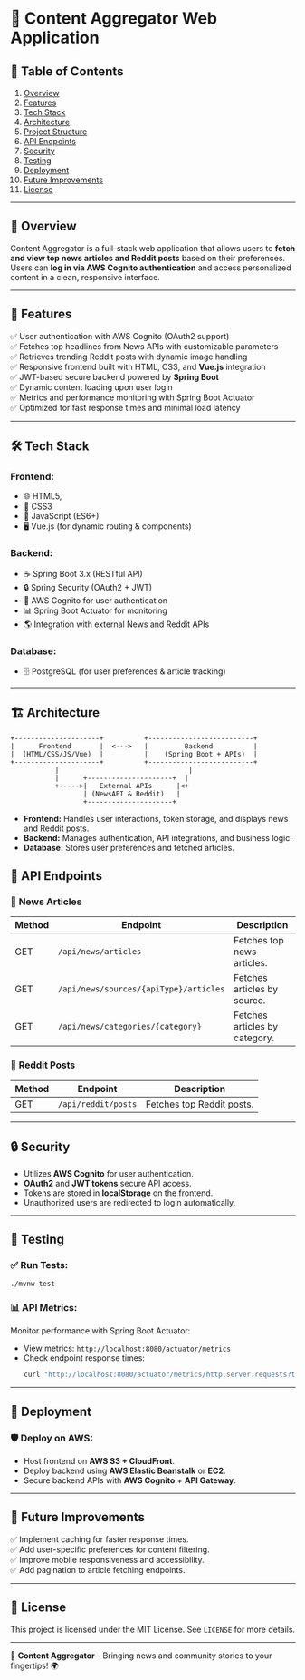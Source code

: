 # 📢 **Content Aggregator Web Application**

## 📝 **Table of Contents**

1. [Overview](#overview)
2. [Features](#features)
3. [Tech Stack](#tech-stack)
4. [Architecture](#architecture)
5. [Project Structure](#project-structure)
6. [API Endpoints](#api-endpoints)
7. [Security](#security)
8. [Testing](#testing)
9. [Deployment](#deployment)
10. [Future Improvements](#future-improvements)
11. [License](#license)

---

## 🚀 **Overview**

Content Aggregator is a full-stack web application that allows users to **fetch and view top news articles and Reddit posts** based on their preferences. Users can **log in via AWS Cognito authentication** and access personalized content in a clean, responsive interface.

---

## 🌟 **Features**

✅ User authentication with AWS Cognito (OAuth2 support)  
✅ Fetches top headlines from News APIs with customizable parameters  
✅ Retrieves trending Reddit posts with dynamic image handling  
✅ Responsive frontend built with HTML, CSS, and **Vue.js** integration  
✅ JWT-based secure backend powered by **Spring Boot**  
✅ Dynamic content loading upon user login  
✅ Metrics and performance monitoring with Spring Boot Actuator  
✅ Optimized for fast response times and minimal load latency

---

## 🛠️ **Tech Stack**

### **Frontend:**

- 🌐 HTML5,
- 🎨 CSS3
- 📜 JavaScript (ES6+)
- 🖥️ Vue.js (for dynamic routing & components)

### **Backend:**

- ☕ Spring Boot 3.x (RESTful API)
- 🔒 Spring Security (OAuth2 + JWT)
- 🧩 AWS Cognito for user authentication
- 📊 Spring Boot Actuator for monitoring
- 🌎 Integration with external News and Reddit APIs

### **Database:**

- 🗄️ PostgreSQL (for user preferences & article tracking)

---

## 🏗️ **Architecture**

```plaintext
+---------------------+          +--------------------------+
|      Frontend       |  <--->   |         Backend          |
|  (HTML/CSS/JS/Vue)  |          |    (Spring Boot + APIs)  |
+---------------------+          +--------------------------+
           |                                |
           |      +---------------------+  |
           +----->|   External APIs      |<+
                  | (NewsAPI & Reddit)   |
                  +---------------------+
```

- **Frontend:** Handles user interactions, token storage, and displays news and Reddit posts.
- **Backend:** Manages authentication, API integrations, and business logic.
- **Database:** Stores user preferences and fetched articles.

## 📡 **API Endpoints**

### 📖 **News Articles**

| Method | Endpoint                               | Description                   |
| ------ | -------------------------------------- | ----------------------------- |
| GET    | `/api/news/articles`                   | Fetches top news articles.    |
| GET    | `/api/news/sources/{apiType}/articles` | Fetches articles by source.   |
| GET    | `/api/news/categories/{category}`      | Fetches articles by category. |

### 📢 **Reddit Posts**

| Method | Endpoint            | Description               |
| ------ | ------------------- | ------------------------- |
| GET    | `/api/reddit/posts` | Fetches top Reddit posts. |

---

## 🔒 **Security**

- Utilizes **AWS Cognito** for user authentication.
- **OAuth2** and **JWT tokens** secure API access.
- Tokens are stored in **localStorage** on the frontend.
- Unauthorized users are redirected to login automatically.

---

## 🧪 **Testing**

### ✅ **Run Tests:**

```bash
./mvnw test
```

### 📊 **API Metrics:**

Monitor performance with Spring Boot Actuator:

- View metrics: `http://localhost:8080/actuator/metrics`
- Check endpoint response times:
  ```bash
  curl "http://localhost:8080/actuator/metrics/http.server.requests?tag=uri:/api/news/articles"
  ```

---

## 🚀 **Deployment**

### 🛡️ **Deploy on AWS:**

- Host frontend on **AWS S3 + CloudFront**.
- Deploy backend using **AWS Elastic Beanstalk** or **EC2**.
- Secure backend APIs with **AWS Cognito** + **API Gateway**.

---

## 📅 **Future Improvements**

✅ Implement caching for faster response times.  
✅ Add user-specific preferences for content filtering.  
✅ Improve mobile responsiveness and accessibility.  
✅ Add pagination to article fetching endpoints.

---

## 📝 **License**

This project is licensed under the MIT License. See `LICENSE` for more details.

---

🌟 **Content Aggregator** - Bringing news and community stories to your fingertips! 🌍

